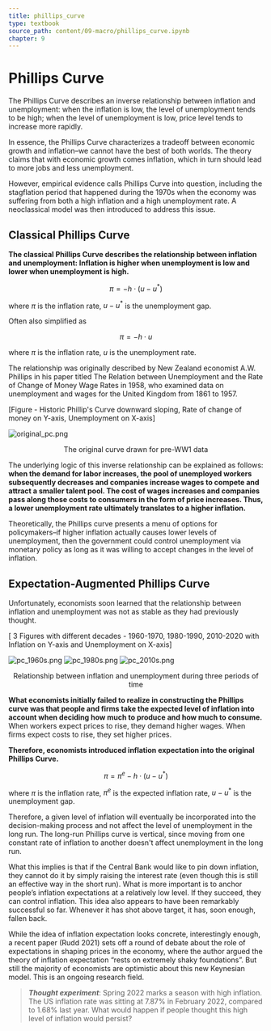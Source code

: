 ```yaml
---
title: phillips_curve
type: textbook
source_path: content/09-macro/phillips_curve.ipynb
chapter: 9
---
```


# Phillips Curve

The Phillips Curve describes an inverse relationship between inflation and unemployment: when the inflation is low, the level of unemployment tends to be high; when the level of unemployment is low, price level tends to increase more rapidly. 

In essence, the Phillips Curve characterizes a tradeoff between economic growth and inflation–we cannot have the best of both worlds. The theory claims that with economic growth comes inflation, which in turn should lead to more jobs and less unemployment. 

However, empirical evidence calls Phillips Curve into question, including the stagflation period that happened during the 1970s when the economy was suffering from both a high inflation and a high unemployment rate. A neoclassical model was then introduced to address this issue.

## Classical Phillips Curve

**The classical Phillips Curve describes the relationship between inflation and unemployment: Inflation is higher when unemployment is low and lower when unemployment is high.**

$$ \pi = - h \cdot ( u - u^{*} ) $$

where $\pi$ is the inflation rate, $u - u^{*}$ is the unemployment gap. 

Often also simplified as

$$ \pi = - h \cdot u $$

where $\pi$ is the inflation rate, $u$ is the unemployment rate.

The relationship was originally described by New Zealand economist A.W. Phillips in his paper titled The Relation between Unemployment and the Rate of Change of Money Wage Rates in 1958, who examined data on unemployment and wages for the United Kingdom from 1861 to 1957.

[Figure - Historic Phillip's Curve downward sloping, Rate of change of money on Y-axis, Unemployment on X-axis]

![original_pc.png](original_pc.png)
<center> The original curve drawn for pre-WW1 data </center>

The underlying logic of this inverse relationship can be explained as follows: **when the demand for labor increases, the pool of unemployed workers subsequently decreases and companies increase wages to compete and attract a smaller talent pool. The cost of wages increases and companies pass along those costs to consumers in the form of price increases. Thus, a lower unemployment rate ultimately translates to a higher inflation.** 

Theoretically, the Phillips curve presents a menu of options for policymakers–if higher inflation actually causes lower levels of unemployment, then the government could control unemployment via monetary policy as long as it was willing to accept changes in the level of inflation.

## Expectation-Augmented Phillips Curve

Unfortunately, economists soon learned that the relationship between inflation and unemployment was not as stable as they had previously thought. 

[ 3 Figures with different decades - 1960-1970, 1980-1990, 2010-2020 with Inflation on Y-axis and Unemployment on X-axis]

![pc_1960s.png](pc_1960s.png)
![pc_1980s.png](pc_1980s.png)
![pc_2010s.png](pc_2010s.png)
<center> Relationship between inflation and unemployment during three periods of time </center>

**What economists initially failed to realize in constructing the Phillips curve was that people and firms take the expected level of inflation into account when deciding how much to produce and how much to consume.** When workers expect prices to rise, they demand higher wages. When firms expect costs to rise, they set higher prices.

**Therefore, economists introduced inflation expectation into the original Phillips Curve.**

$$ \pi = \pi^{e} - h \cdot ( u - u^{*} ) $$

where $\pi$ is the inflation rate, $\pi^{e}$ is the expected inflation rate, $u - u^{*}$ is the unemployment gap.

Therefore, a given level of inflation will eventually be incorporated into the decision-making process and not affect the level of unemployment in the long run. The long-run Phillips curve is vertical, since moving from one constant rate of inflation to another doesn't affect unemployment in the long run.

What this implies is that if the Central Bank would like to pin down inflation, they cannot do it by simply raising the interest rate (even though this is still an effective way in the short run). What is more important is to anchor people’s inflation expectations at a relatively low level. If they succeed, they can control inflation. This idea also appears to have been remarkably successful so far. Whenever it has shot above target, it has, soon enough, fallen back. 

While the idea of inflation expectation looks concrete, interestingly enough, a recent paper (Rudd 2021) sets off a round of debate about the role of expectations in shaping prices in the economy, where the author argued the theory of inflation expectation “rests on extremely shaky foundations”. But still the majority of economists are optimistic about this new Keynesian model. This is an ongoing research field.

> ***Thought experiment***: Spring 2022 marks a season with high inflation. The US inflation rate was sitting at 7.87% in February 2022, compared to 1.68% last year. What would happen if people thought this high level of inflation would persist?

```python

```
